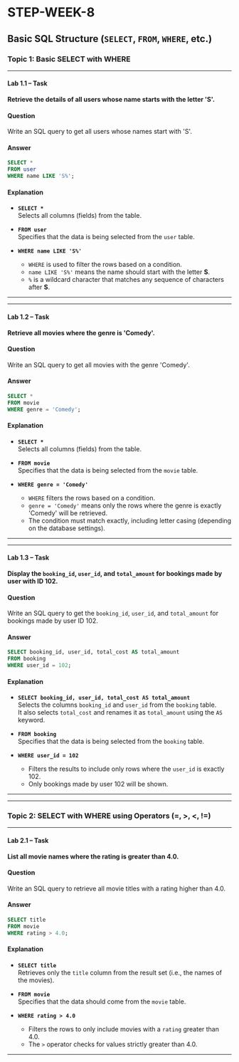 # STEP-WEEK-8
## Basic SQL Structure (`SELECT`, `FROM`, `WHERE`, etc.)

### Topic 1: Basic SELECT with WHERE

---

#### Lab 1.1 – Task
**Retrieve the details of all users whose name starts with the letter 'S'.**



#### Question
Write an SQL query to get all users whose names start with 'S'.


#### Answer
```sql
SELECT *
FROM user
WHERE name LIKE 'S%';
```


#### Explanation

- **`SELECT *`**  
  Selects all columns (fields) from the table.

- **`FROM user`**  
  Specifies that the data is being selected from the `user` table.

- **`WHERE name LIKE 'S%'`**  
  - `WHERE` is used to filter the rows based on a condition.
  - `name LIKE 'S%'` means the name should start with the letter **S**.
  - `%` is a wildcard character that matches any sequence of characters after **S**.

---
---

#### Lab 1.2 – Task
**Retrieve all movies where the genre is 'Comedy'.**

#### Question
Write an SQL query to get all movies with the genre 'Comedy'.

#### Answer
```sql
SELECT *
FROM movie
WHERE genre = 'Comedy';
```

#### Explanation

- **`SELECT *`**  
  Selects all columns (fields) from the table.

- **`FROM movie`**  
  Specifies that the data is being selected from the `movie` table.

- **`WHERE genre = 'Comedy'`**  
  - `WHERE` filters the rows based on a condition.
  - `genre = 'Comedy'` means only the rows where the genre is exactly 'Comedy' will be retrieved.
  - The condition must match exactly, including letter casing (depending on the database settings).

---

---

#### Lab 1.3 – Task
**Display the `booking_id`, `user_id`, and `total_amount` for bookings made by user with ID 102.**

#### Question
Write an SQL query to get the `booking_id`, `user_id`, and `total_amount` for bookings made by user ID 102.

#### Answer
```sql
SELECT booking_id, user_id, total_cost AS total_amount
FROM booking
WHERE user_id = 102;
```

#### Explanation

- **`SELECT booking_id, user_id, total_cost AS total_amount`**  
  Selects the columns `booking_id` and `user_id` from the `booking` table.  
  It also selects `total_cost` and renames it as `total_amount` using the `AS` keyword.

- **`FROM booking`**  
  Specifies that the data is being selected from the `booking` table.

- **`WHERE user_id = 102`**  
  - Filters the results to include only rows where the `user_id` is exactly 102.
  - Only bookings made by user 102 will be shown.

---
---

### Topic 2: SELECT with WHERE using Operators (=, >, <, !=)

---


#### Lab 2.1 – Task
**List all movie names where the rating is greater than 4.0.**

#### Question
Write an SQL query to retrieve all movie titles with a rating higher than 4.0.

#### Answer
```sql
SELECT title
FROM movie
WHERE rating > 4.0;
```

#### Explanation

- **`SELECT title`**  
  Retrieves only the `title` column from the result set (i.e., the names of the movies).

- **`FROM movie`**  
  Specifies that the data should come from the `movie` table.

- **`WHERE rating > 4.0`**  
  - Filters the rows to only include movies with a `rating` greater than 4.0.
  - The `>` operator checks for values strictly greater than 4.0.

---
